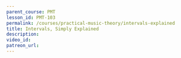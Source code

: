 ```yaml
---
parent_course: PMT
lesson_id: PMT-103
permalink: /courses/practical-music-theory/intervals-explained
title: Intervals, Simply Explained
description:
video_id:
patreon_url:
---
```

